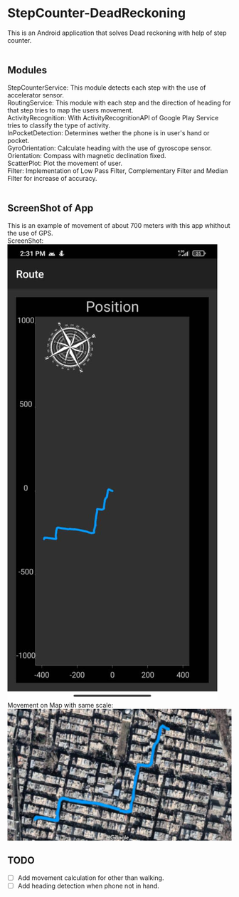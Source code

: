 # StepCounter-DeadReckoning
This is an Android application that solves Dead reckoning with help of step counter.<br/>
<br/>
## Modules
StepCounterService: This module detects each step with the use of accelerator sensor.<br/>
RoutingService: This module with each step and the direction of heading for that step tries to map the users movement.<br/>
ActivityRecognition: With ActivityRecognitionAPI of Google Play Service tries to classify the type of activity.<br/>
InPocketDetection: Determines wether the phone is in user's hand or pocket.<br/>
GyroOrientation: Calculate heading with the use of gyroscope sensor.<br/>
Orientation: Compass with magnetic declination fixed.<br/>
ScatterPlot: Plot the movement of user.<br/>
Filter: Implementation of Low Pass Filter, Complementary Filter and Median Filter for increase of accuracy.<br/>
<br/>
## ScreenShot of App
This is an example of movement of about 700 meters with this app whithout the use of GPS.<br/>
ScreenShot:<br/>
![ScreenShot](https://github.com/PSS1998/StepCounter-DeadReckoning/blob/master/Reports/ScreenShot.png?raw=true)
Movement on Map with same scale:<br/>
![Map](https://github.com/PSS1998/StepCounter-DeadReckoning/blob/master/Reports/map.png?raw=true)
<br/>
## TODO
- [ ] Add movement calculation for other than walking.
- [ ] Add heading detection when phone not in hand.
